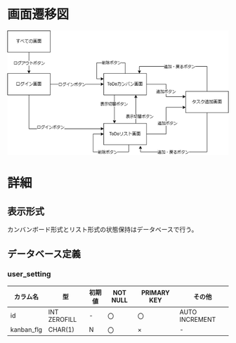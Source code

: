 # 画面遷移図
![](./画面遷移図.png)<br>

# 詳細

## 表示形式
カンバンボード形式とリスト形式の状態保持はデータベースで行う。<br>

## データベース定義

### user_setting
|カラム名|型|初期値|NOT NULL|PRIMARY KEY|その他|
|-|-|-|-|-|-|
|id|INT ZEROFILL|-|〇|〇|AUTO INCREMENT|
|kanban_flg|CHAR(1)|N|〇|×|-|

